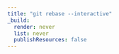 ```yaml
---
title: "git rebase --interactive"
_build:
  render: never
  list: never
  publishResources: false
---
```


